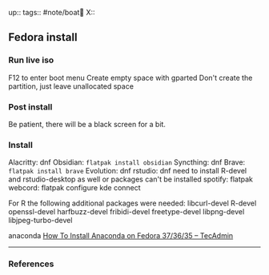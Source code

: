 up::
tags:: #note/boat🚤 
X:: 

## Fedora install

### Run live iso

F12 to enter boot menu
Create empty space with gparted
Don't create the partition, just leave unallocated space

### Post install

Be patient, there will be a black screen for a bit.

### Install

Alacritty: dnf
Obsidian:  `flatpak install obsidian`
Syncthing: dnf
Brave: `flatpak install brave`
Evolution: dnf
rstudio: dnf
need to install R-devel and rstudio-desktop as well or packages can't be installed
spotify: flatpak
webcord: flatpak
configure kde connect

For R the following additional packages were needed:
libcurl-devel
R-devel
openssl-devel
harfbuzz-devel
fribidi-devel
freetype-devel
libpng-devel
libjpeg-turbo-devel

anaconda
[How To Install Anaconda on Fedora 37/36/35 – TecAdmin](https://tecadmin.net/how-to-install-anaconda-on-fedora/)

---

### References